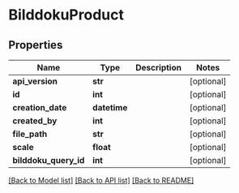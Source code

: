 # BilddokuProduct

## Properties

| Name                  | Type         | Description | Notes      |
| --------------------- | ------------ | ----------- | ---------- |
| **api_version**       | **str**      |             | [optional] |
| **id**                | **int**      |             | [optional] |
| **creation_date**     | **datetime** |             | [optional] |
| **created_by**        | **int**      |             | [optional] |
| **file_path**         | **str**      |             | [optional] |
| **scale**             | **float**    |             | [optional] |
| **bilddoku_query_id** | **int**      |             | [optional] |

[[Back to Model list]](../README.md#documentation-for-models) [[Back to API list]](../README.md#documentation-for-api-endpoints) [[Back to README]](../README.md)
